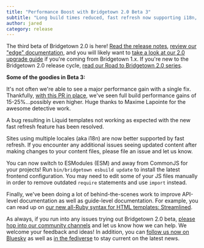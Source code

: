 ```yaml
---
title: "Performance Boost with Bridgetown 2.0 Beta 3"
subtitle: "Long build times reduced, fast refresh now supporting i18n, ESM all the way, and more."
author: jared
category: release
---
```


The third beta of Bridgetown 2.0 is here! [Read the release notes](https://github.com/bridgetownrb/bridgetown/releases/tag/v2.0.0.beta3), [review our "edge" documentation](https://edge.bridgetownrb.com), and you will likely want to [take a look at our 2.0 upgrade guide](https://edge.bridgetownrb.com/docs/installation/upgrade) if you're coming from Bridgetown 1.x. If you're new to the Bridgetown 2.0 release cycle, [read our Road to Bridgetown 2.0 series](https://edge.bridgetownrb.com/blog/future).

**Some of the goodies in Beta 3:**

It's not often we're able to see a major performance gain with a single fix. Thankfully, [with this PR in place](https://github.com/bridgetownrb/bridgetown/pull/915), we've seen full build performance gains of 15-25%…possibly even higher. Huge thanks to Maxime Lapointe for the awesome detective work.

A bug resulting in Liquid templates not working as expected with the new fast refresh feature has been resolved.

Sites using multiple locales (aka i18n) are now better supported by fast refresh. If you encounter any additional issues seeing updated content after making changes to your content files, please file an issue and let us know.

You can now switch to ESModules (ESM) and away from CommonJS for your projects! Run `bin/bridgetown esbuild update` to install the latest frontend configuration. You may need to edit some of your JS files manually in order to remove outdated `require` statements and use `import` instead.

Finally, we've been doing a lot of behind-the-scenes work to improve API-level documentation as well as guide-level documentation. For example, you can read up on [our new all-Ruby syntax for HTML templates: Streamlined](https://edge.bridgetownrb.com/docs/template-engines/erb-and-beyond#streamlined).

As always, if you run into any issues trying out Bridgetown 2.0 beta, [please hop into our community channels](/community) and let us know how we can help. We welcome your feedback and ideas! In addition, you can [follow us now on Bluesky](https://bsky.app/profile/bridgetownrb.com) as well as [in the fediverse](https://ruby.social/@bridgetown) to stay current on the latest news.